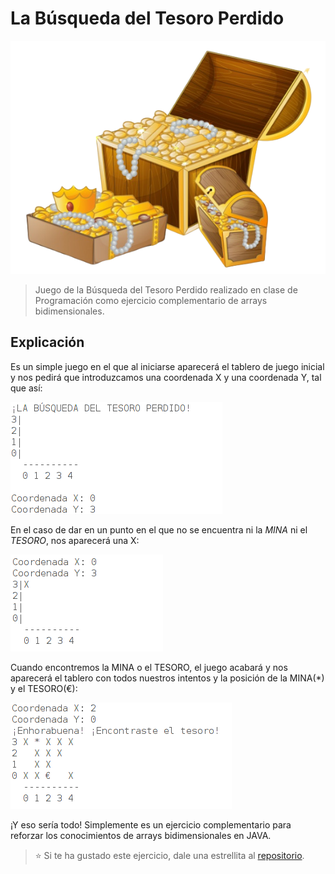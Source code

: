 # La Búsqueda del Tesoro Perdido
<center><img src="images/readme/tesoro.png" alt="Tesoro"></center>

> Juego de la Búsqueda del Tesoro Perdido realizado en clase de Programación como ejercicio complementario de arrays bidimensionales.

## Explicación
Es un simple juego en el que al iniciarse aparecerá el tablero de juego inicial y nos pedirá que introduzcamos una coordenada X y una coordenada Y, tal que así:

<img src="images/readme/captura1.png" alt="Captura Inicial">

En el caso de dar en un punto en el que no se encuentra ni la *MINA* ni el *TESORO*, nos aparecerá una X:

<img src="images/readme/captura2.png" alt="Captura X">

Cuando encontremos la MINA o el TESORO, el juego acabará y nos aparecerá el tablero con todos nuestros intentos y la posición de la MINA(*) y el TESORO(€):

<img src="images/readme/captura3.png" alt="Captura Final">

¡Y eso sería todo! Simplemente es un ejercicio complementario para reforzar los conocimientos de arrays bidimensionales en JAVA.

> :star: Si te ha gustado este ejercicio, dale una estrellita al [repositorio](https://github.com/ismaelpacheco13/busqueda-tesoro).

